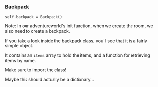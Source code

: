 ### Backpack

	self.backpack = Backpack()

Note:
In our adventureworld's init function, when we create the room, we also need to create a backpack.

If you take a look inside the backpack class, you'll see that it is a fairly simple object.

It contains an `items` array to hold the items, and a function for retrieving items by name.

Make sure to import the class!

Maybe this should actually be a dictionary...